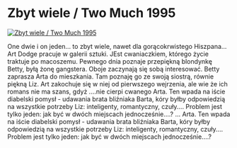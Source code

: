 Zbyt wiele / Two Much 1995 
=============
[![Zbyt wiele / Two Much 1995 ](http://vidos.pl/images/player.gif)](http://vidos.pl/zbyt-wiele-two-much-1995)

 One dwie i on jeden... to zbyt wiele, nawet dla gorącokrwistego Hiszpana... Art Dodge pracuje w galerii sztuki. JEst cwaniaczkiem, którego życie traktuje po macoszemu. Pewnego dnia poznaje przepiękną blondynkę Betty, byłą żonę gangstera. Oboje zaczynają się sobą interesować. Betty zaprasza Arta do mieszkania. Tam poznaję go ze swoją siostrą, równie piękną Liz. Art zakochuje się w niej od pierwszego wejrzenia, ale wie że ich romans nie ma szans, gdyż ....nie cierpi cwanego Arta. Ten wpada na iście diabelski pomysł - udawania brata bliźniaka Barta, kóry byłby odpowiedzią na wszystkie potrzeby Liz: inteligenty, romantyczny, czuły.... Problem jest tylko jeden: jak być w dwóch miejscach jednocześnie....?   ... Arta. Ten wpada na iście diabelski pomysł - udawania brata bliźniaka Barta, kóry byłby odpowiedzią na wszystkie potrzeby Liz: inteligenty, romantyczny, czuły.... Problem jest tylko jeden: jak być w dwóch miejscach jednocześnie....?
